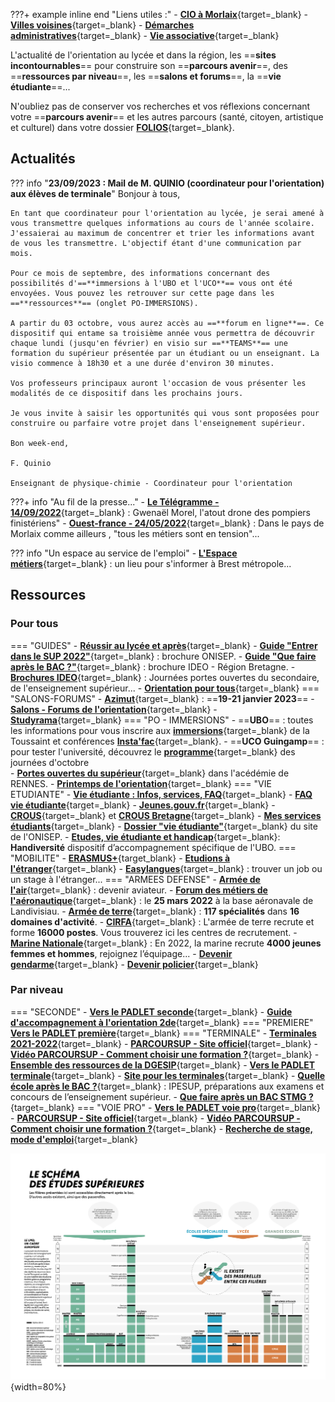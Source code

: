 
???+ example inline end "Liens utiles :"
    - [**CIO à Morlaix**](https://www.ac-rennes.fr/cio-morlaix){target=_blank}
    - [**Villes voisines**](https://demarchesadministratives.fr/cio-information-orientation/morlaix-29600){target=_blank}
    - [**Démarches administratives**](https://demarchesadministratives.fr/demarches/categorie/formation-recherche-demploi/etudier-en-france){target=_blank}
    - [**Vie associative**](https://www.ville.morlaix.fr/VIVRE-A-MORLAIX/Vie-associative){target=_blank}


L'actualité de l'orientation au lycée et dans la région, les ==**sites incontournables**== pour construire son ==**parcours avenir**==, des ==**ressources par niveau**==, les ==**salons et forums**==, la ==**vie étudiante**==...
    
N'oubliez pas de conserver vos recherches et vos réflexions concernant votre ==**parcours avenir**== et les autres parcours (santé, citoyen, artistique et culturel) dans votre dossier [**FOLIOS**](https://folios.onisep.fr/){target=_blank}.
    

## Actualités
??? info "**23/09/2023 : Mail de M. QUINIO (coordinateur pour l'orientation) aux élèves de terminale**"
    Bonjour à tous,

    En tant que coordinateur pour l'orientation au lycée, je serai amené à vous transmettre quelques informations au cours de l'année scolaire. J'essaierai au maximum de concentrer et trier les informations avant de vous les transmettre. L'objectif étant d'une communication par mois. 

    Pour ce mois de septembre, des informations concernant des possibilités d'==**immersions à l'UBO et l'UCO**== vous ont été envoyées. Vous pouvez les retrouver sur cette page dans les ==**ressources**== (onglet PO-IMMERSIONS).

    A partir du 03 octobre, vous aurez accès au ==**forum en ligne**==. Ce dispositif qui entame sa troisième année vous permettra de découvrir chaque lundi (jusqu'en février) en visio sur ==**TEAMS**== une formation du supérieur présentée par un étudiant ou un enseignant. La visio commence à 18h30 et a une durée d'environ 30 minutes. 
    
    Vos professeurs principaux auront l'occasion de vous présenter les modalités de ce dispositif dans les prochains jours.

    Je vous invite à saisir les opportunités qui vous sont proposées pour construire ou parfaire votre projet dans l'enseignement supérieur.

    Bon week-end,

    F. Quinio
    
    Enseignant de physique-chimie - Coordinateur pour l'orientation

???+ info "Au fil de la presse..."
    - [**Le Télégramme - 14/09/2022**](https://www.letelegramme.fr/finistere/morlaix/gwenael-morel-l-atout-drone-des-pompiers-finisteriens-14-09-2022-13178211.php){target=_blank} : Gwenaël Morel, l'atout drone des pompiers finistériens"
    - [**Ouest-france - 24/05/2022**](https://www.ouest-france.fr/bretagne/morlaix-29600/dans-le-pays-de-morlaix-comme-ailleurs-tous-les-metiers-sont-en-tension-6a181b20-db6e-11ec-84fd-0d1f31a3fa84){target=_blank} : Dans le pays de Morlaix comme ailleurs , "tous les métiers sont en tension"...

??? info "Un espace au service de l'emploi"
    - [**L'Espace métiers**](https://www.brest.fr/travailler-entreprendre/emploi-insertion/des-evenements-et-un-espace-au-service-de-lemploi-a-brest-1768.html){target=_blank} : un lieu pour s'informer à Brest métropole...
    
## Ressources  

### Pour tous   
=== "GUIDES"
    - [**Réussir au lycée et après**](https://www.education.gouv.fr/reussir-au-lycee/2021-2022-bien-preparer-son-bac-et-son-entree-dans-le-superieur-326326){target=_blank}
    - [**Guide "Entrer dans le SUP 2022"**](./pdf/GUIDE_ENTRER_DANS_LE_SUP_2022.pdf){target=_blank} : brochure ONISEP.
    - [**Guide "Que faire après le BAC ?"**](./pdf/IDEO_Guide_BAC_2021-2022.pdf){target=_blank} : brochure IDEO - Région Bretagne.
    - [**Brochures IDEO**](https://ideo.bretagne.bzh/publications){target=_blank} : Journées portes ouvertes du secondaire, de l'enseignement supérieur...
    - [**Orientation pour tous**](https://www.orientation-pour-tous.fr/){target=_blank}
=== "SALONS-FORUMS"
    - [**Azimut**](https://www.salon-azimut.com/){target=_blank} : ==**19-21 janvier 2023**==
    - [**Salons - Forums de l'orientation**](https://www.onisep.fr/Cap-vers-l-emploi/Recherche-d-emploi/Les-salons-de-recrutement){target=_blank}
    - [**Studyrama**](https://www.studyrama.com/){target=_blank}
=== "PO - IMMERSIONS"
    - ==**UBO**== : toutes les informations pour vous inscrire aux [**immersions**](https://www.univ-brest.fr/cap-avenir/menu/Bloc-Lyceen/Inscriptions-individuelles-Continuum){target=_blank} de la Toussaint et conférences [**Insta'fac**](https://www.univ-brest.fr/cap-avenir/menu/Bloc-Lyceen/Insta_-Fac){target=_blank}.
    - ==**UCO Guingamp**== : pour tester l'université, découvrez le [**programme**](https://guingamp.uco.fr/fr/event/testez-l-universite-grace-aux-journees-decouvertes-d-octobre){target=_blank} des journées d'octobre  
    - [**Portes ouvertes du supérieur**](https://padlet-uploads.storage.googleapis.com/119789356/ad6591b8995ae4ba9caad9481091f5fa/JPO_superieur_2022_2e_Edition_Ac_Rennes_Onisep_Bretagne_24_01_2022.pdf){target=_blank} dans l'acédémie de RENNES.
    - [**Printemps de l'orientation**](https://www.education.gouv.fr/reussir-au-lycee/le-printemps-de-l-orientation-327179){target=_blank}
=== "VIE ETUDIANTE"
    - [**Vie étudiante : Infos, services, FAQ**](https://www.etudiant.gouv.fr/fr){target=_blank}
    - [**FAQ vie étudiante**](https://www.etudiant.gouv.fr/fr/faq){target=_blank}
    - [**Jeunes.gouv.fr**](https://jeunes.gouv.fr/){target=_blank}
    - [**CROUS**](https://trouverunlogement.lescrous.fr/){target=_blank} et [**CROUS Bretagne**](https://www.crous-rennes.fr/){target=_blank}
    - [**Mes services étudiants**](https://www.messervices.etudiant.gouv.fr/envole/){target=_blank}
    - [**Dossier "vie étudiante"**](https://www.onisep.fr/Choisir-mes-etudes/Apres-le-bac/La-vie-etudiante){target=_blank} du site de l'ONISEP.
    - [**Etudes, vie étudiante et handicap**](https://www.univ-brest.fr/deve/menu/vie_etudiante/Handiversit%C3%A9/HANDIVERSITE){target=_blank}: **Handiversité** dispositif d’accompagnement spécifique de l'UBO.
=== "MOBILITE"
    - [**ERASMUS+**](https://info.erasmusplus.fr){target_blank}
    - [**Etudions à l'étranger**](https://www.etudionsaletranger.fr/){target=_blank}
    - [**Easylangues**](https://www.centre-easylangues.com/){target=_blank} : trouver un job ou un stage à l'étranger...
=== "ARMEES DEFENSE"
    - [**Armée de l'air**](https://devenir-aviateur.fr/){target=_blank} : devenir aviateur.
    - [**Forum des métiers de l'aéronautique**](https://www.eventbrite.fr/e/billets-forum-des-metiers-de-laeronautique-navale-179481121867){target=_blank} : le **25 mars 2022** à la base aéronavale de Landivisiau.
    - [**Armée de terre**](https://www.sengager.fr/){target=_blank} : **117 spécialités** dans **16 domaines d'activité**.
    - [**CIRFA**](https://www.sengager.fr/ou-nous-rencontrer?xtor=SEC-229-GOO-[24018634367]-[353506367]-g-[cirfa]&ds_rl=1210417&gclid=EAIaIQobChMI6PzavM2g7QIV_P3VCh1GLQ1eEAAYASAAEgK7z_D_BwE){target=_blank} : L'armée de terre recrute et forme **16000 postes**. Vous trouverez ici les centres de recrutement.
    - [**Marine Nationale**](https://www.lamarinerecrute.fr/){target=_blank} : En 2022, la marine recrute **4000 jeunes femmes et hommes**, rejoignez l’équipage...
    - [**Devenir gendarme**](https://www.devenir-gendarme.fr/){target=_blank}
    - [**Devenir policier**](https://www.devenirpolicier.fr/){target=_blank}

### Par niveau

=== "SECONDE"
    - [**Vers le PADLET seconde**](https://padlet.com/cdinddmporsmeur/orientation_seconde_2020){target=_blank}
    - [**Guide d'accompagnement à l'orientation 2de**](./pdf/Guide_accompagnement_orientation_2nde_GT_20220316.pdf){target=_blank}
=== "PREMIERE"
    [**Vers le PADLET première**](https://padlet.com/cdinddmporsmeur/orientation_premiere_2020){target=_blank}
=== "TERMINALE"
    - [**Terminales 2021-2022**](https://www.terminales2021-2022.fr/){target=_blank}
    - [**PARCOURSUP - Site officiel**](https://www.parcoursup.fr/index.php?desc=){target=_blank} 
    - [**Vidéo PARCOURSUP - Comment choisir une formation ?**](https://youtu.be/WJzf3wRqcWo){target=_blank}
    - [**Ensemble des ressources de la DGESIP**](https://services.dgesip.fr/T454/S743/ressources){target=_blank}
    - [**Vers le PADLET terminale**](https://padlet.com/cdinddmporsmeur/orientation_terminale_2020){target=_blank}
    - [**Site pour les terminales**](https://ericecmorlaix.github.io/TG_VDC_AP/){target=_blank}
    - [**Quelle école après le BAC ?**](https://www.ipesup.fr/){target=_blank} : IPESUP, préparations aux examens et concours de l’enseignement supérieur.
    - [**Que faire après un BAC STMG ?**](https://www.onisep.fr/Choisir-mes-etudes/Apres-le-bac/Que-faire-apres-le-bac/Apres-un-bac-techno/Que-faire-apres-le-bac-STMG){target=_blank}
=== "VOIE PRO"
    - [**Vers le PADLET voie pro**](https://padlet.com/cdinddmporsmeur/LP_2020){target=_blank}
    - [**PARCOURSUP - Site officiel**](https://www.parcoursup.fr/index.php?desc=){target=_blank}
    - [**Vidéo PARCOURSUP - Comment choisir une formation ?**](https://youtu.be/WJzf3wRqcWo){target=_blank}
    - [**Recherche de stage, mode d'emploi**](./pdf/IDEO_Recherche_de_stage_mode_d_emploi.pdf){target=_blank}
    
![Schéma des études supérieures](./images/Schema-des-etudes-superieures-2020-2021.png "info-bulle"){width=80%}  
  


    
	
	


